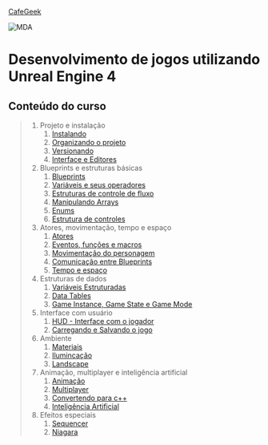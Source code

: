 [CafeGeek](https://myerco.github.io/unreal-engine)

![MDA](https://myerco.github.io/unreal-engine/imagens/cafegeek_small.png)
# Desenvolvimento de jogos utilizando Unreal Engine 4

## Conteúdo do curso
<a name="1"></a>
> 1. Projeto e instalação
>    1. [Instalando](https://myerco.github.io/unreal-engine/modulo1/instalando.html)
>    1. [Organizando o projeto](https://myerco.github.io/unreal-engine/modulo1/organizando.html)
>    1. [Versionando](https://myerco.github.io/unreal-engine/modulo1/github.html)
>    1. [Interface e Editores](modulo1/interface.html)  
>1. Blueprints e estruturas básicas
>    1. [Blueprints](https://myerco.github.io/unreal-engine/modulo1/blueprint.html)
>    1. [Variáveis e seus operadores](https://myerco.github.io/unreal-engine/modulo1/variaveis.html)  
>    1. [Estruturas de controle de fluxo](https://myerco.github.io/unreal-engine/modulo1/estruturascontrole.html)
>    1. [Manipulando Arrays](https://myerco.github.io/unreal-engine/modulo1/array.html)  
>    1. [Enums](https://myerco.github.io/unreal-engine/modulo1/enum.html)    
>    1. [Estrutura de controles](https://myerco.github.io/unreal-engine/modulo1/controles.html)
>1. Atores, movimentação, tempo e espaço
>    1. [Atores](https://myerco.github.io/unreal-engine/modulo1/atores.html)
>    1. [Eventos, funções e macros](https://myerco.github.io/unreal-engine/modulo1/eventos_funcoes.html)  
>    1. [Movimentação do personagem](https://myerco.github.io/unreal-engine/modulo1/movimentacao.html)    
>    1. [Comunicação entre Blueprints](https://myerco.github.io/unreal-engine/modulo1/comunicacao.html)    
>    1. [Tempo e espaço](https://myerco.github.io/unreal-engine/modulo1/tempo_espaco.html)  
>1. Estruturas de dados
>    1. [Variáveis Estruturadas](https://myerco.github.io/unreal-engine/modulo1/estruturas.html)  
>    1. [Data Tables](https://myerco.github.io/unreal-engine/modulo1/datatables.html)
>    1. [Game Instance, Game State e Game Mode](https://myerco.github.io/unreal-engine/modulo1/estruturasdados.html)
>1. Interface com usuário
>    1. [HUD - Interface com o jogador](https://myerco.github.io/unreal-engine/modulo1/hud.html)
>    1. [Carregando e Salvando o jogo](https://myerco.github.io/unreal-engine/modulo1/salvando.html)
>1. Ambiente
>    1. [Materiais](https://myerco.github.io/unreal-engine/materiais.html)
>    1. [Ilumincação](https://myerco.github.io/unreal-engine/iluminacao.html)
>    1. [Landscape](https://myerco.github.io/unreal-engine/Landscape.html)  
>1. Animação, multiplayer e inteligência artificial
>    1. [Animação](https://myerco.github.io/unreal-engine/modulo1/animacao.html)
>    1. [Multiplayer](https://myerco.github.io/unreal-engine/modulo1/multiplayer.html)
>    1. [Convertendo para c++](https://myerco.github.io/unreal-engine/modulo1/convertendo.html)
>    1. [Inteligência Artificial](https://myerco.github.io/unreal-engine/modulo1/inteligenciaartificial.html)
>1. Efeitos especiais
>    1. [Sequencer](https://myerco.github.io/unreal-engine/sequencer.html)
>    1. [Niagara](https://myerco.github.io/unreal-engine/modulo1/niagara.html)
